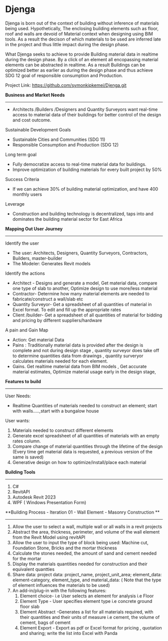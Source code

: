 ﻿
<h1 id="intro">Djenga</h1>

Djenga is born out of the context of building without inference of materials being used. Hypothetically, The enclosing building elements such as floor, roof and walls are devoid of Material context when designing using BIM tools.
As a result the decison of which materials to be used are inferred late in the project and thus little impact during the design phase.

What Djenga seeks to achieve to provide Building material data in realtime during the design phase. By a click of an element all encopassing material elements can be abstracted in realtime. 
As a result Buildings can be optimized better as earlier as during the design phase and thus achieve SDG 12 goal of responsible consumption and Production.


Project Link: https://github.com/symonkipkemei/Djenga.git



**Business and Market Needs**
______________________________________________________________________________________________________________________________________

- Architects /Builders /Designers and  Quantity Surveyors want real-time access to material data of their buildings for better control of the design and cost outcome.

Sustainable Development Goals
-  Sustainable Cities and Communities (SDG 11)
- Responsible Consumption and Production (SDG 12)

Long term goal
- Fully democratize access to real-time material data for buildings.
- Improve optimization of building materials for every built project by 50%


 Success Criteria
- If we can achieve 30% of building material optimization, and have 400 monthly users

Leverage
- Construction and building technology is decentralized, taps into and dominates the building material sector for East Africa



**Mapping Out User Journey**
______________________________________________________________________________________________________________________________________
Identify the user 

- The user: Architects, Designers, Quantity Surveyors, Contractors, Builders, master-builder
- The Modeler: Generates Revit models 

Identify the actions

- Architect - Designs and generate a model, Get material data, compare one type of slab to another, Optimize design to use more/less material
- Contractor- Determine how many material elements are needed to fabricate/construct a wall/slab etc
- Quantity Surveyor- Get a spreadsheet of all quantities of material in Excel format. To edit and fill up the appropriate rates
- Client /builder- Get a spreadsheet of all quantities of material  for bidding and pricing  by different suppliers/hardware



A pain and Gain Map
 
- Action: Get material Data
- Pains : Traditionally material data is provided after the design is complete and not during design stage , quantity surveyor does take off to determine quantities data from drawings , quantity surveryor calculates materials needed for each element.
- Gains. Get realtime material data from BIM models , Get accurate material estimates, Optimize material usage early in the design stage, 


**Features to build**
______________________________________________________________________________________________________________________________________

User Needs:
- Realtime Quantities of materials needed to construct an element; start with walls.....,start with a bungalow house

User wants:
1. Materials needed to construct different elements
2. Generate excel spreadsheet of all quantities of materials with an empty rates column.
3. Compare change of material quantities through the lifetime of the design (Every time get material data is requested, a previous version of the same is saved)
4. Generative design on how to optimize/install/place each material 



**Building Tools**
______________________________________________________________________________________________________________________________________

1. C#
2. RevitAPI
3. Autodesk Revit 2023
4. WPF ( Windows Presentation Form)


**Building Process - Iteration 01 -  Wall Element - Masonry Construction **
______________________________________________________________________________________________________________________________________
1. Allow the user to select a wall, multiple wall or all walls in a revit projects
2. Abstract the area, thickness, perimeter, and volume of the wall element from the Revit Model using revitAPI
3. Allow the user to input the type of block being used: Machine cut, Foundation Stone, Bricks and the mortar thickness
4. Calculate the stones needed, the amount of sand and cement needed for the mortar
5. Display the materials quantities needed for construction and their equivalent quantties
6. Share data: project data: project_name, project_unit_area; element_data: element-category, element_type, and  material_data:  ( Note that the type of element influences the materials to be used)
7. An add-in/plug-in with the following features:
    1. Element  choice- i.e User selects an element for analysis i.e Floor
    2. Element Type - User specifies element type i.e concrete ground floor slab
    3. Element Abstract -Generates a list for all materials required, with their quantities and their units of measure i.e cement, the volume of cement, bags of cement
    4. Element Export - Export as pdf or Excel format for pricing , quotation and sharing; write the list into Excel with Panda